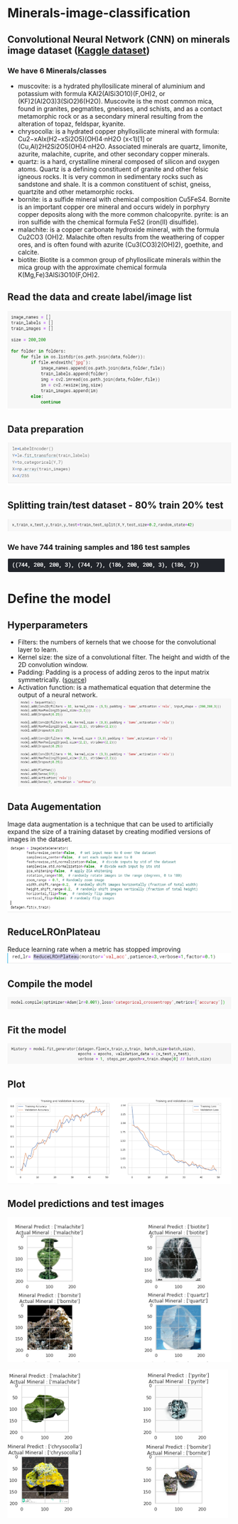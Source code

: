 # Minerals-image-classification

## Convolutional Neural Network (CNN) on minerals image dataset ([Kaggle dataset](https://www.kaggle.com/asiedubrempong/minerals-identification-dataset))
### We have 6 Minerals/classes
* muscovite: is a hydrated phyllosilicate mineral of aluminium and potassium with formula KAl2(AlSi3O10)(F,OH)2, or (KF)2(Al2O3)3(SiO2)6(H2O). Muscovite is the most common mica, found in granites, pegmatites, gneisses, and schists, and as a contact metamorphic rock or as a secondary mineral resulting from the alteration of topaz, feldspar, kyanite.
* chrysocolla: is a hydrated copper phyllosilicate mineral with formula: Cu2−xAlx(H2−xSi2O5)(OH)4·nH2O (x<1)[1] or (Cu,Al)2H2Si2O5(OH)4·nH2O. Associated minerals are quartz, limonite, azurite, malachite, cuprite, and other secondary copper minerals.
* quartz: is a hard, crystalline mineral composed of silicon and oxygen atoms. Quartz is a defining constituent of granite and other felsic igneous rocks. It is very common in sedimentary rocks such as sandstone and shale. It is a common constituent of schist, gneiss, quartzite and other metamorphic rocks.
* bornite: is a sulfide mineral with chemical composition Cu5FeS4. Bornite is an important copper ore mineral and occurs widely in porphyry copper deposits along with the more common chalcopyrite.
pyrite: is an iron sulfide with the chemical formula FeS2 (iron(II) disulfide).
* malachite: is a copper carbonate hydroxide mineral, with the formula Cu2CO3 (OH)2. Malachite often results from the weathering of copper ores, and is often found with azurite (Cu3(CO3)2(OH)2), goethite, and calcite.
* biotite: Biotite is a common group of phyllosilicate minerals within the mica group with the approximate chemical formula K(Mg,Fe)3AlSi3O10(F,OH)2.

## Read the data and create label/image list

![Load Data](/loadData.PNG)

## Data preparation
![Load Data](/dataPrep.PNG)

## Splitting train/test dataset - 80% train 20% test
![Load Data](/split.PNG)

### We have 744 training samples and 186 test samples
![Load Data](/dimData.PNG)

# Define the model
## Hyperparameters 
* Filters: the numbers of kernels that we choose for the convolutional layer to learn.
* Kernel size: the size of a convolutional filter. The height and width of the 2D convolution window.
* Padding: Padding is a process of adding zeros to the input matrix symmetrically. ([source](https://towardsdatascience.com/covolutional-neural-network-cb0883dd6529))
* Activation function:  is a mathematical equation that determine the output of a neural network.
![Load Data](/modelDef.PNG)

## Data Augementation
Image data augmentation is a technique that can be used to artificially expand the size of a training dataset by creating modified versions of images in the dataset.
![Load Data](/dataAug.PNG)

## ReduceLROnPlateau
Reduce learning rate when a metric has stopped improving
![Load Data](/reduceLR.PNG)

## Compile the model
![Load Data](/modelCom.PNG)

## Fit the model
![Load Data](/fitModel.PNG)

## Plot
![Load Data](/plotModel.PNG)

## Model predictions and test images 
![Load Data](/minPred1.PNG)

![Load Data](/minPred2.PNG)
